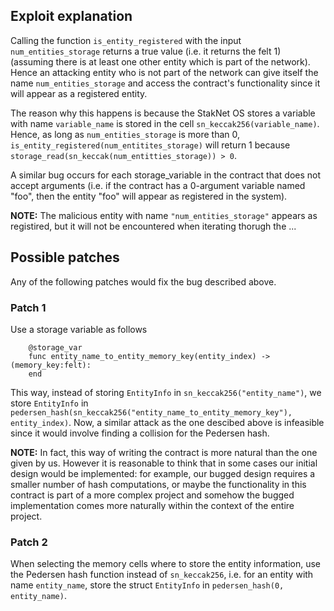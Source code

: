 ## Exploit explanation

Calling the function `is_entity_registered` with the input `num_entities_storage` returns a true value (i.e. it returns the felt 1) (assuming there is at least one other entity which is part of the network). Hence an attacking entity who is not part of the network can give itself the name `num_entities_storage` and access the contract's functionality since it will appear as a registered entity.

The reason why this happens is because the StakNet OS stores a variable with name `variable_name` is stored in the cell `sn_keccak256(variable_name)`. Hence, as long as `num_entities_storage` is more than 0, `is_entity_registered(num_entitites_storage)` will return 1 because  `storage_read(sn_keccak(num_entitties_storage)) > 0`. 

A similar bug occurs for each storage_variable in the contract that does not accept arguments (i.e. if the contract has a 0-argument variable named "foo", then the entity "foo" will appear as registered in the system).

**NOTE:** The malicious entity with name `"num_entities_storage"` appears as registired, but it will not be encountered when iterating thorugh the ...

## Possible patches
Any of the following patches would fix the bug described above.
### Patch 1
Use a storage variable as follows

        @storage_var
        func entity_name_to_entity_memory_key(entity_index) -> (memory_key:felt):
        end

This way, instead of storing `EntityInfo` in `sn_keccak256("entity_name")`, we store `EntityInfo` in `pedersen_hash(sn_keccak256("entity_name_to_entity_memory_key"), entity_index)`. Now, a similar attack as the one descibed above is infeasible since it would involve finding a collision for the Pedersen hash.

**NOTE:** In fact, this way of writing the contract is more natural than the one given by us. However it is reasonable to think that in some cases our initial design would be implemented: for example, our bugged design requires a smaller number of hash computations, or maybe the functionality in this contract is part of a more complex project and somehow the bugged implementation comes more naturally within the context of the entire project.

### Patch 2 
When selecting the memory cells where to store the entity information, use the Pedersen hash function instead of `sn_keccak256`, i.e. for an entity with name `entity_name`, store the struct `EntityInfo` in `pedersen_hash(0, entity_name)`.

